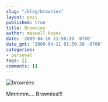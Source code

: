 ```yaml
---
slug: "/blog/brownies"
layout: post
published: true
title: Brownies
author: maxwell keyes
date: '2009-04-10 21:50:30 -0700'
date_gmt: '2009-04-11 01:50:30 -0700'
categories:
- personal
tags: []
comments: []
---
```


![brownies](./brownies-1024x812.jpg "brownies")

Mmmmm.... Brownies!!!


